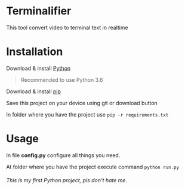 # Terminalifier
This tool convert video to terminal text in realtime

# Installation
Download & install [Python](http://python.org)
> Recommended to use Python 3.6

Download & install [pip](http://pypi.org/project/pip/)

Save this project on your device using git or download button

In folder where you have the project use `pip -r requirements.txt`

# Usage
In file **config.py** configure all things you need.

At folder where you have the project execute command `python run.py`


###### This is my first Python project, pls don't hate me.
